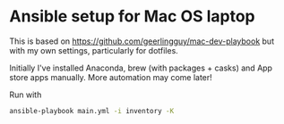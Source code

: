 # Ansible setup for Mac OS laptop

This is based on https://github.com/geerlingguy/mac-dev-playbook but with my own settings, particularly for dotfiles.

Initially I've installed Anaconda, brew (with packages + casks) and App store apps manually.
More automation may come later!

Run with
```sh
ansible-playbook main.yml -i inventory -K
```
